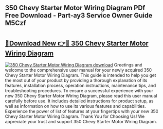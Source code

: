## 350 Chevy Starter Motor Wiring Diagram PDf Free Download - Part-ay3 Service Owner Guide M5Czf

# <h2><a href="http://dfpnnj.blite.top/?on=350+Chevy+Starter+Motor+Wiring+Diagram">🔗Download New 👉🔴 350 Chevy Starter Motor Wiring Diagram</a></h2>

[![350 Chevy Starter Motor Wiring Diagram download](https://i.imgur.com/lujVjoI.png)](http://dfpnnj.blite.top/?on=350+Chevy+Starter+Motor+Wiring+Diagram)
Greetings and welcome to the comprehensive user manual for your newly acquired 350 Chevy Starter Motor Wiring Diagram. This guide is intended to help you get the most out of your product by providing a thorough explanation of its features, installation process, operation instructions, maintenance tips, and troubleshooting procedures. To ensure a successful experience with your new 350 Chevy Starter Motor Wiring Diagram, please read this user manual carefully before use. It includes detailed instructions for product setup, as well as information on how to use its various features and capabilities. Experience the power of list of features at your fingertips with your new 350 Chevy Starter Motor Wiring Diagram. Thank You for Choosing Us! We appreciate your trust and support 350 Chevy Starter Motor Wiring Diagram.
